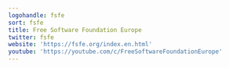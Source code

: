 ```yaml
---
logohandle: fsfe
sort: fsfe
title: Free Software Foundation Europe
twitter: fsfe
website: 'https://fsfe.org/index.en.html'
youtube: 'https://youtube.com/c/FreeSoftwareFoundationEurope'
---
```


